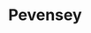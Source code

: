 ---
layout: dojo
title: "Pevensey"
dojo-mon: Honda-mon-s.png
dojo-avatar: "pevensey_avatar_s.png"
entrance_picture: pev-dojo.jpg
practice_picture: default_practice.png
map: https://www.google.com/maps/embed?pb=!1m18!1m12!1m3!1d77787.38718522633!2d0.271295313683996!3d50.827147422226254!2m3!1f0!2f0!3f0!3m2!1i1024!2i768!4f13.1!3m3!1m2!1s0x47df72cc464a4035%3A0x87a3f18d2e23afa1!2s129%20Coast%20Rd%2C%20Pevensey%20Bay%2C%20Pevensey%20BN24%206NS!5e0!3m2!1sen!2suk!4v1708809671484!5m2!1sen!2suk
address: "Ethelwood Community Centre <br>129 Coast Rd <br>Pevensey Bay <br>Pevensey, BN24 6NS"
time: "Sun 15:30 - 17:30"
email: "sussexiaido@outlook.com"
facebook: "https://www.facebook.com/RoshukaiSussex/"

sensei_picture: pev-sensei.jpg
sensei_name: Nicholas Bland Sensei, 5th Dan
sensei_bio: "Nicholas (Nick) Sensei started training in Iaido in 2000 following the advice his late Aikido teacher Gerd Kroell Sensei. As such, Nick Sensei has been under the tutelage of John Honisz-Green Sensei ever since training alongside Andrew Thrower Sensei also from Sussex. The first Sussex Dojo was formed by Nick Sensei and Andrew Sensei in August 2000 in Eastbourne, East Sussex. At that time, Honisz-Greens Sensei was living in Japan and would make regular visits to the UK. During these visits Nick Sensei and Andrew Sensei would arrange intensive study seminars, usually involving more than 25 hours a weekend of floor time, so that the three of them could practise as much as possible whilst Honisz-Greens Sensei was in the UK. Nick Sensei has also visited and trained in Japan.<br><br>

Nick Sensei had the privilege of being selected to represent Great Britain at the European Iaido Championships held in Paris in 2003. Nick Sensei was also won several Iaido competitions and was a vital team member of the winning team in the first BKA held International Iaido Taikai held in 2003.<br><br>

In 2009 Andrew Sensei opened a new Dojo near his home in Sompting whilst Nick Sensei remained in Eastbourne and took over as Dojo Leader. The Eastbourne Dojo is both friendly and welcoming. He also holds a BKA Level 1 Coaching Award."
---